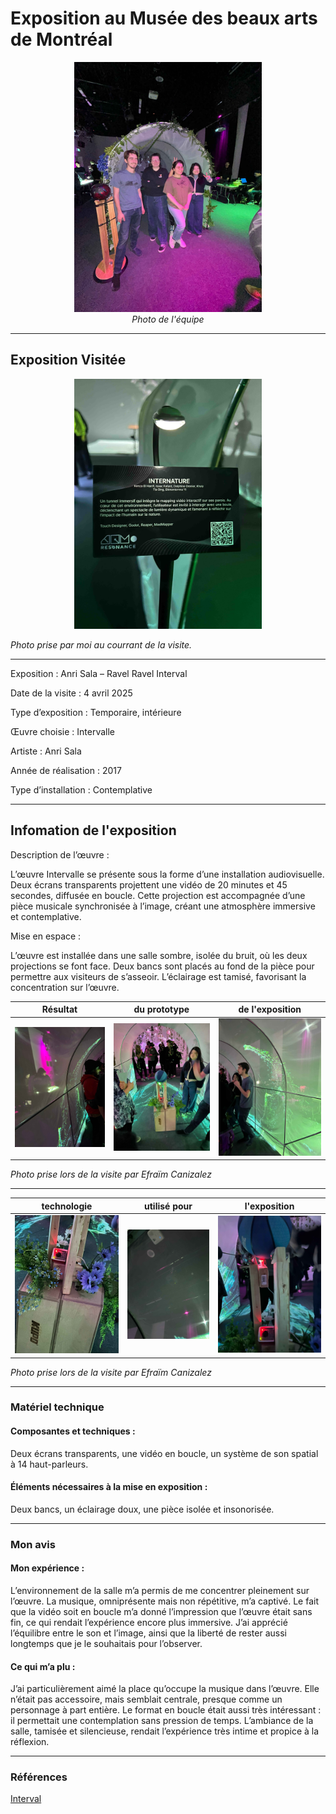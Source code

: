 #  Exposition au Musée des beaux arts de Montréal 

<p align="center">
  <img src="/tp2/photos/internature/internature_equipe.jpg" height= 400px> <br>
  <i>Photo de l'équipe</i>
</p>



---

## Exposition Visitée 

<p align="center">
  <img src="/tp2/photos/internature/fiche_internatuel.JPG" height= 400px>
</p>

*Photo prise par moi au courrant de la visite.*

---

Exposition : Anri Sala – Ravel Ravel Interval

Date de la visite : 4 avril 2025

Type d’exposition : Temporaire, intérieure

Œuvre choisie : Intervalle

Artiste : Anri Sala

Année de réalisation : 2017

Type d’installation : Contemplative


---

## Infomation de l'exposition

Description de l’œuvre :

L’œuvre Intervalle se présente sous la forme d’une installation audiovisuelle. Deux écrans transparents projettent une vidéo de 20 minutes et 45 secondes, diffusée en boucle. Cette projection est accompagnée d’une pièce musicale synchronisée à l’image, créant une atmosphère immersive et contemplative.


Mise en espace :

L’œuvre est installée dans une salle sombre, isolée du bruit, où les deux projections se font face. Deux bancs sont placés au fond de la pièce pour permettre aux visiteurs de s’asseoir. L’éclairage est tamisé, favorisant la concentration sur l’œuvre.


 Résultat  | du prototype |  de l'exposition
:-------------------------:|:-------------------------:|:-------------------------:
![](/tp2/photos/internature/internature_projection_dans_tunnel.jpg)|![](/tp2/photos/internature/internature_vu_dans_tunnel.jpg)|![](/tp2/photos/internature/internature_projection_dans_tunnel_droite.jpg)

*Photo prise lors de la visite par Efraïm Canizalez*

---

 technologie  | utilisé pour | l'exposition
:-------------------------:|:-------------------------:|:-------------------------:
![](/tp2/photos/internature/internature_capteur.jpg)|![](/tp2/photos/internature/internature_projection.jpg)|![](/tp2/photos/internature/internature_prototype.jpg)

*Photo prise lors de la visite par Efraïm Canizalez*

---

### Matériel technique

#### Composantes et techniques :

Deux écrans transparents, une vidéo en boucle, un système de son spatial à 14 haut-parleurs.

#### Éléments nécessaires à la mise en exposition :

Deux bancs, un éclairage doux, une pièce isolée et insonorisée.


---

### Mon avis 

#### Mon expérience :

L’environnement de la salle m’a permis de me concentrer pleinement sur l’œuvre. La musique, omniprésente mais non répétitive, m’a captivé. Le fait que la vidéo soit en boucle m’a donné l’impression que l’œuvre était sans fin, ce qui rendait l’expérience encore plus immersive. J’ai apprécié l’équilibre entre le son et l’image, ainsi que la liberté de rester aussi longtemps que je le souhaitais pour l’observer.

#### Ce qui m’a plu :

J’ai particulièrement aimé la place qu’occupe la musique dans l’œuvre. Elle n’était pas accessoire, mais semblait centrale, presque comme un personnage à part entière. Le format en boucle était aussi très intéressant : il permettait une contemplation sans pression de temps. L’ambiance de la salle, tamisée et silencieuse, rendait l’expérience très intime et propice à la réflexion.


---

### Références

[Interval](https://museesmontreal.org/fr/expositions-et-evenements/expositions/anri-sala-ravel-ravel-interval)
